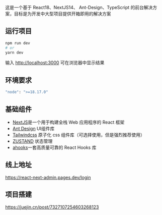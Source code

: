这是一个基于 React18、NextJS14、 Ant-Design、TypeScript 的前台解决方案，目标是为开发中大型项目提供开箱即用的解决方案

## 运行项目

```bash
npm run dev
# or
yarn dev
```

输入 [http://localhost:3000](http://localhost:3000) 可在浏览器中显示结果

## 环境要求

```bash
"node": ">=18.17.0"
```

## 基础组件

- [NextJS](https://nextjs.org/docs)是一个用于构建全栈 Web 应用程序的 React 框架
- [Ant Design](https://ant-design.antgroup.com/components/overview-cn?from=msidevs.net) UI组件库
- [Tailwindcss](https://www.tailwindcss.cn/docs/installation) 原子化 css 组件库（可选择使用，但是强烈推荐使用）
- [ZUSTAND](https://awesomedevin.github.io/zustand-vue/docs/introduce/start/zustand) 状态管理
- [ahooks](https://ahooks.js.org/zh-CN)一套高质量可靠的 React Hooks 库

## 线上地址

https://react-next-admin.pages.dev/login

## 项目搭建

https://juejin.cn/post/7327107254603268123
